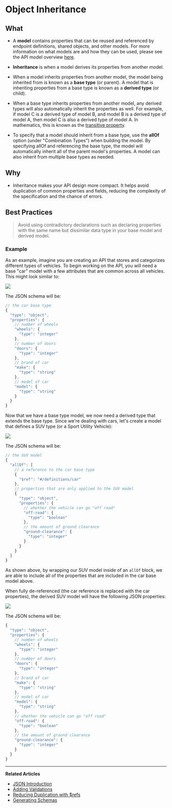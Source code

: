 # Object Inheritance

## What

* A **model** contains properties that can be reused and referenced by endpoint
  definitions, shared objects, and other models. For more information on what
  models are and how they can be used, please see the API model overview
  [here](/modeling/modeling-with-openapi/api-models).

* **Inheritance** is when a model derives its properties from another model.

* When a model inherits properties from another model, the model being inherited from is
  known as a **base type** (or parent). A model that is inheriting
  properties from a base type is known as a **derived type** (or child).

* When a base type inherits properties from another model, any derived types
  will also automatically inherit the properties as well. For example, if model
  C is a derived type of model B, and model B is a derived type of model A, then
  model C is also a derived type of model A. In mathematics, this is known as
  the [transitive property](https://en.wikipedia.org/wiki/Transitive_relation).

* To specify that a model should inherit from a base type, use the **allOf**
  option (under "Combination Types") when building the model. By specifying
  allOf and referencing the base type, the model will automatically inherit all
  of the parent model's properties. A model can also inherit from multiple base
  types as needed.

## Why

* Inheritance makes your API design more compact. It helps avoid duplication of
  common properties and fields, reducing the complexity of the specification and the chance of errors.

## Best Practices

> Avoid using contradictory declarations such as declaring properties with the
> same name but dissimilar data type in your base model and derived model.

### Example

As an example, imagine you are creating an API that stores and categorizes
different types of vehicles. To begin working on the API, you will need a base
"car" model with a few attributes that are common across all vehicles. This
might look similar to:

![](https://s3.amazonaws.com/user-content.stoplight.io/1564/1521752009372)

The JSON schema will be:

```javascript
// the car base type
{
  "type": "object",
  "properties": {
    // number of wheels
    "wheels": {
      "type": "integer"
    },
    // number of doors
    "doors": {
      "type": "integer"
    },
    // brand of car
    "make": {
      "type": "string"
    },
    // model of car
    "model": {
      "type": "string"
    }
  }
}
```

Now that we have a base type model, we now need a derived type that extends the
base type. Since we're dealing with cars, let's create a model that defines a
SUV type (or a Sport Utility Vehicle):

![](https://s3.amazonaws.com/user-content.stoplight.io/1564/1521751959590)

The JSON schema will be:

```javascript
// the SUV model
{
  "allOf": [
    // a reference to the car base type
    {
      "$ref": "#/definitions/car"
    },
    // properties that are only applied to the SUV model
    {
      "type": "object",
      "properties": {
        // whether the vehicle can go "off road"
        "off-road": {
          "type": "boolean"
        },
        // the amount of ground clearance
        "ground-clearance": {
          "type": "integer"
        }
      }
    }
  ]
}
```

As shown above, by wrapping our SUV model inside of an `allOf` block, we are
able to include all of the properties that are included in the car base model
above.

When fully de-referenced (the car reference is replaced with the car
properties), the derived SUV model will have the following JSON properties:

![](https://s3.amazonaws.com/user-content.stoplight.io/1564/1521752155156)

The JSON schema will be:

```javascript
{
  "type": "object",
  "properties": {
    // number of wheels
    "wheels": {
      "type": "integer"
    },
    // number of doors
    "doors": {
      "type": "integer"
    },
    // brand of car
    "make": {
      "type": "string"
    },
    // model of car
    "model": {
      "type": "string"
    },
    // whether the vehicle can go "off road"
    "off-road": {
      "type": "boolean"
    },
    // the amount of ground clearance
    "ground-clearance": {
      "type": "integer"
    }
  }
}
```

---

**Related Articles**

* [JSON Introduction](/modeling/json-best-practices/introduction)
* [Adding Validations](/modeling/json-best-practices/adding-validations)
* [Reducing Duplication with $refs](/modeling/json-best-practices/reducing-duplication-with-refs)
* [Generating Schemas](/modeling/json-best-practices/generating-schemas)
